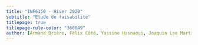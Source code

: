 ```yaml
---
title: "INF6150 - Hiver 2020"
subtitle: "Etude de faisabilité"
titlepage: true
titlepage-rule-color: "360049"
author: [Armand Brière, Félix Côté, Yassine Hasnaoui, Joaquin Lee Martinez, Charles Thérien]
---
```

